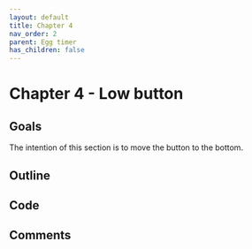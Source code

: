 ```yaml
---
layout: default
title: Chapter 4 
nav_order: 2
parent: Egg timer
has_children: false 
---
```


# Chapter 4 - Low button 

## Goals
The intention of this section is to move the button to the bottom. 

## Outline

## Code

## Comments

